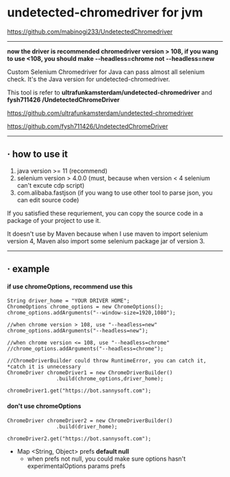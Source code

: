 # undetected-chromedriver for jvm

https://github.com/mabinogi233/UndetectedChromedriver
___

**now the driver is recommended chromedriver version > 108, if you wang to
use <108, you should make --headless=chrome not --headless=new**

Custom Selenium Chromedriver for Java can pass almost all selenium check. It's the Java version for undetected-chromedriver.

This tool is refer to **ultrafunkamsterdam/undetected-chromedriver** and **fysh711426
/UndetectedChromeDriver**

https://github.com/ultrafunkamsterdam/undetected-chromedriver

https://github.com/fysh711426/UndetectedChromeDriver

---

## · how to use it

1. java version >= 11 (recommend)
2. selenium version > 4.0.0 (must, because when version < 4 selenium can't excute cdp script)
3. com.alibaba.fastjson (if you wang to use other tool to parse json, you can edit source code)

If you satisfied these requriement, you can copy the source code in a package of your project to use it.

It doesn't use by Maven because when I use maven to import selenium version 4, Maven also import some selenium package jar of version 3.

---

## · example


#### if use chromeOptions, recommend use this

```        
String driver_home = "YOUR DRIVER HOME";
ChromeOptions chrome_options = new ChromeOptions();
chrome_options.addArguments("--window-size=1920,1080");

//when chrome version > 108, use "--headless=new"
chrome_options.addArguments("--headless=new");

//when chrome version <= 108, use "--headless=chrome"
//chrome_options.addArguments("--headless=chrome");

//ChromeDriverBuilder could throw RuntimeError, you can catch it, *catch it is unnecessary
ChromeDriver chromeDriver1 = new ChromeDriverBuilder()
                .build(chrome_options,driver_home);
				
chromeDriver1.get("https://bot.sannysoft.com");

```

#### don't use chromeOptions

```
ChromeDriver chromeDriver2 = new ChromeDriverBuilder()
                .build(driver_home);

chromeDriver2.get("https://bot.sannysoft.com");
```
+ Map <String, Object> prefs  **default null** 
  + when prefs not null, you could make sure options hasn't experimentalOptions params prefs 


